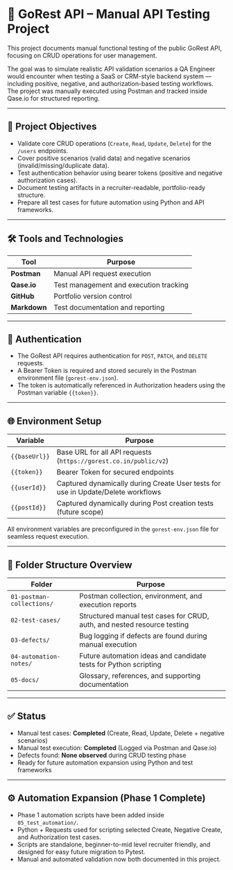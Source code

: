 # 🧪 GoRest API – Manual API Testing Project

This project documents manual functional testing of the public GoRest API, focusing on CRUD operations for user management.

The goal was to simulate realistic API validation scenarios a QA Engineer would encounter when testing a SaaS or CRM-style backend system — including positive, negative, and authorization-based testing workflows. The project was manually executed using Postman and tracked inside Qase.io for structured reporting.

---

## 🎯 Project Objectives

- Validate core CRUD operations (`Create`, `Read`, `Update`, `Delete`) for the `/users` endpoints.
- Cover positive scenarios (valid data) and negative scenarios (invalid/missing/duplicate data).
- Test authentication behavior using bearer tokens (positive and negative authorization cases).
- Document testing artifacts in a recruiter-readable, portfolio-ready structure.
- Prepare all test cases for future automation using Python and API frameworks.

---

## 🛠️ Tools and Technologies

| Tool | Purpose |
|------|---------|
| **Postman** | Manual API request execution |
| **Qase.io** | Test management and execution tracking |
| **GitHub** | Portfolio version control |
| **Markdown** | Test documentation and reporting |

---

## 🔐 Authentication

- The GoRest API requires authentication for `POST`, `PATCH`, and `DELETE` requests.
- A Bearer Token is required and stored securely in the Postman environment file (`gorest-env.json`).
- The token is automatically referenced in Authorization headers using the Postman variable `{{token}}`.

---

## 🌐 Environment Setup

| Variable | Purpose |
|----------|---------|
| `{{baseUrl}}` | Base URL for all API requests (`https://gorest.co.in/public/v2`) |
| `{{token}}` | Bearer Token for secured endpoints |
| `{{userId}}` | Captured dynamically during Create User tests for use in Update/Delete workflows |
| `{{postId}}` | Captured dynamically during Post creation tests (future scope) |

All environment variables are preconfigured in the `gorest-env.json` file for seamless request execution.

---

## 📂 Folder Structure Overview

| Folder | Purpose |
|--------|---------|
| `01-postman-collections/` | Postman collection, environment, and execution reports |
| `02-test-cases/` | Structured manual test cases for CRUD, auth, and nested resource testing |
| `03-defects/` | Bug logging if defects are found during manual execution |
| `04-automation-notes/` | Future automation ideas and candidate tests for Python scripting |
| `05-docs/` | Glossary, references, and supporting documentation |

---

## ✅ Status

- Manual test cases: **Completed** (Create, Read, Update, Delete + negative scenarios)
- Manual test execution: **Completed** (Logged via Postman and Qase.io)
- Defects found: **None observed** during CRUD testing phase
- Ready for future automation expansion using Python and test frameworks

---

## ⚙️ Automation Expansion (Phase 1 Complete)

- Phase 1 automation scripts have been added inside `05_test_automation/`.
- Python + Requests used for scripting selected Create, Negative Create, and Authorization test cases.
- Scripts are standalone, beginner-to-mid level recruiter friendly, and designed for easy future migration to Pytest.
- Manual and automated validation now both documented in this project.
